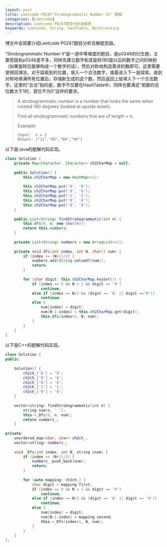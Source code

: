```yaml
---
layout: post
title: Leetcode P0247"Strobogrammatic Number II" 题解
categories: [Leetcode]
description: Leetcode P0247题目分析及解答
keywords: Leetcode, String, HashTable, Backtracking
---
```


博文中会简要介绍Leetcode P0247题目分析及解题思路。

“Strobogrammatic Number II”是一道中等难度的题目，是p0246的衍生题，主要思路和p0246差不多，同样先建立数字和其旋转180度以后的数字之间的映射（如果旋转后能够构成一个数字的话），然后对称地构造需求的数即可。这里需要使用回溯法，对于探索到的位置，填入一个合法数字，接着进入下一层探索，直到对称地填满所有位置后，存储新生成的这个数，然后返回上层填入下一个合法数字。这里的“合法”指的是，数字不仅要在HashTable中，同样也要满足“若数的总位数大于1时，首位不为0”这样的要求。

> A strobogrammatic number is a number that looks the same when rotated 180 degrees (looked at upside down).
> 
> Find all strobogrammatic numbers that are of length = n.
> 
> Example:
> ```
> Input:  n = 2
> Output: ["11","69","88","96"]
> ```

以下是Java的题解代码实现。
```java
class Solution {
    private Map<Character, Character> ch2CharMap = null;
    
    public Solution() {
        this.ch2CharMap = new HashMap<>();
         
        this.ch2CharMap.put('6', '9');
        this.ch2CharMap.put('9', '6');
        this.ch2CharMap.put('1', '1');
        this.ch2CharMap.put('0', '0');
        this.ch2CharMap.put('8', '8');
    }
    
    public List<String> findStrobogrammatic(int n) {
        this.dfs(0, n, new char[n]);
        return this.numbers;
    }
    
    private List<String> numbers = new ArrayList<>();
    
    private void dfs(int index, int N, char[] num) {
        if (index >= (N+1)/2) {
            numbers.add(String.valueOf(num));
            return;
        }
        
        for (char digit: this.ch2CharMap.keySet()) {
            if (index == 0 && N > 1 && digit == '0')
                continue;
            else if (index == N/2 && (digit == '6' || digit =='9')) 
                continue;
            else {
                num[index] = digit;
                num[N-1-index] = this.ch2CharMap.get(digit);
                this.dfs(index+1, N, num);
            }
        }
    }
}
```

以下是C++的题解代码实现。
```cpp
class Solution {
public:
    
    Solution() {
        ch2ch_['6'] = '9';
        ch2ch_['9'] = '6';
        ch2ch_['8'] = '8';
        ch2ch_['1'] = '1';
        ch2ch_['0'] = '0';
    }
    
    vector<string> findStrobogrammatic(int n) {
        string num(n, ' ');
        this->_Dfs(0, n, num);
        return numbers_;
    }
    
private:
    unordered_map<char, char> ch2ch_;
    vector<string> numbers_;
    
    void _Dfs(int index, int N, string &num) {
        if (index >= (N+1)/2) {
            numbers_.push_back(num);
            return;
        }
        
        for (auto mapping: ch2ch_) {
            char digit = mapping.first;
            if (index == 0 && N > 1 && digit == '0') 
                continue;
            else if (index == N/2 && (digit == '6' || digit == '9')) 
                continue;
            else {
                num[index] = digit;
                num[N-1-index] = mapping.second;
                this->_Dfs(index+1, N, num);
            }
        }
    }
};
```